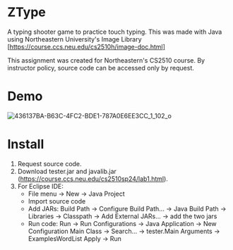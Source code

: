 # ZType
A typing shooter game to practice touch typing.
This was made with Java using Northeastern University's Image Library [https://course.ccs.neu.edu/cs2510h/image-doc.html]

This assignment was created for Northeastern's CS2510 course. By instructor policy, source code can be accessed only by request.

# Demo
![436137BA-B63C-4FC2-BDE1-787A0E6EE3CC_1_102_o](https://github.com/user-attachments/assets/e5b32071-b352-46c3-9d8c-d277be7a9881)

# Install
1. Request source code.
2. Download tester.jar and javalib.jar (https://course.ccs.neu.edu/cs2510sp24/lab1.html).
3. For Eclipse IDE:
   - File menu -> New -> Java Project
   - Import source code
   - Add JARs: Build Path -> Configure Build Path... -> Java Build Path -> Libraries -> Classpath -> Add External JARs... -> add the two jars
   - Run code: Run -> Run Configurations -> Java Application -> New Configuration Main Class -> Search... -> tester.Main Arguments -> ExamplesWordList Apply -> Run
